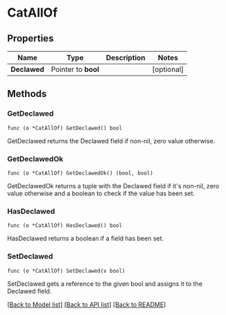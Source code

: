 # CatAllOf

## Properties

Name | Type | Description | Notes
------------ | ------------- | ------------- | -------------
**Declawed** | Pointer to **bool** |  | [optional] 

## Methods

### GetDeclawed

`func (o *CatAllOf) GetDeclawed() bool`

GetDeclawed returns the Declawed field if non-nil, zero value otherwise.

### GetDeclawedOk

`func (o *CatAllOf) GetDeclawedOk() (bool, bool)`

GetDeclawedOk returns a tuple with the Declawed field if it's non-nil, zero value otherwise
and a boolean to check if the value has been set.

### HasDeclawed

`func (o *CatAllOf) HasDeclawed() bool`

HasDeclawed returns a boolean if a field has been set.

### SetDeclawed

`func (o *CatAllOf) SetDeclawed(v bool)`

SetDeclawed gets a reference to the given bool and assigns it to the Declawed field.


[[Back to Model list]](../README.md#documentation-for-models) [[Back to API list]](../README.md#documentation-for-api-endpoints) [[Back to README]](../README.md)


